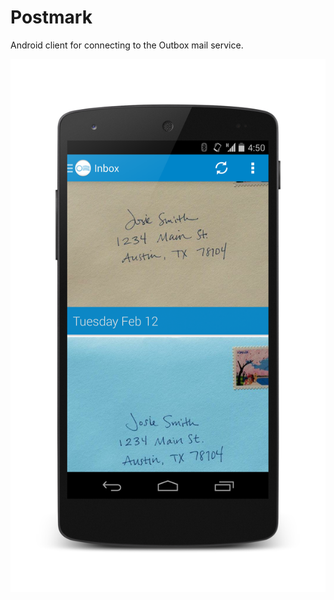 Postmark
=======

Android client for connecting to the Outbox mail service. 

![](device_frames/letter_list.png)
